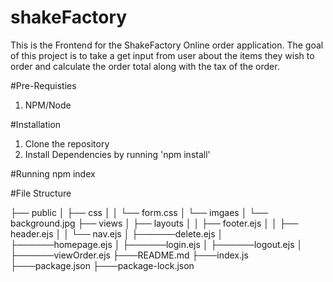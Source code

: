 # shakeFactory
This is the Frontend for the ShakeFactory Online order application. The goal of this project is to take a get input from user about the items they wish to order and calculate the order total along with the tax of the order.

#Pre-Requisties
1. NPM/Node

#Installation
1. Clone the repository
2. Install Dependencies by running 'npm install'

#Running
npm index

#File Structure

├── public
│   ├── css
│   │   └── form.css
│   └── imgaes
│       └── background.jpg
├── views
│   ├── layouts
│   │   ├── footer.ejs
│   │   ├── header.ejs
│   │   └── nav.ejs
│   ├──────delete.ejs
│   ├──────homepage.ejs
│   ├──────login.ejs
│   ├──────logout.ejs
│   ├──────viewOrder.ejs
├───README.md
├───index.js
├───package.json
├───package-lock.json



